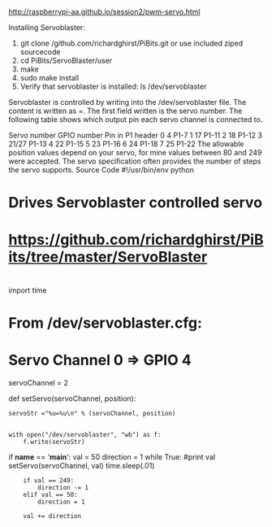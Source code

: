 http://raspberrypi-aa.github.io/session2/pwm-servo.html

Installing Servoblaster:
1. git clone /github.com/richardghirst/PiBits.git or use included ziped sourcecode
2. cd PiBits/ServoBlaster/user 
3. make 
4. sudo make install 
5. Verify that servoblaster is installed: ls /dev/servoblaster 

Servoblaster is controlled by writing into the /dev/servoblaster file. The content is written as <servo-number>=<servo-position>. The first field written is the servo number. The following table shows which output pin each servo channel is connected to.

Servo number	GPIO number	Pin in P1 header
0	4	P1-7
1	17	P1-11
2	18	P1-12
3	21/27	P1-13
4	22	P1-15
5	23	P1-16
6	24	P1-18
7	25	P1-22
The allowable position values depend on your servo, for mine values between 80 and 249 were accepted. The servo specification often provides the number of steps the servo supports.
Source Code
#!/usr/bin/env python
#
#
# Drives Servoblaster controlled servo
# https://github.com/richardghirst/PiBits/tree/master/ServoBlaster
#


import time

# From /dev/servoblaster.cfg:
# Servo Channel 0 => GPIO 4
servoChannel = 2

def setServo(servoChannel, position):
    
    servoStr ="%u=%u\n" % (servoChannel, position)

    
    with open("/dev/servoblaster", "wb") as f:
        f.write(servoStr)
                
    

if __name__ == '__main__':
    val = 50
    direction = 1
    while True:
        #print val
        setServo(servoChannel, val)
        time.sleep(.01)
    
        if val == 249:
            direction -= 1
        elif val == 50:
            direction = 1

        val += direction